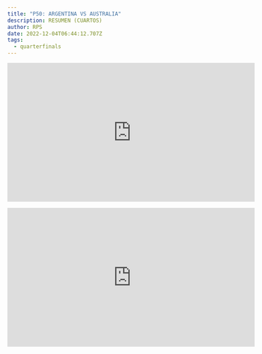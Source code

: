 ```yaml
---
title: "P50: ARGENTINA VS AUSTRALIA"
description: RESUMEN (CUARTOS)
author: RPS
date: 2022-12-04T06:44:12.707Z
tags:
  - quarterfinals
---
```

<p><iframe width="560" height="315" src="https://www.youtube-nocookie.com/embed/7K_tdCHnsCk" title="YouTube video player" frameborder="0" allow="accelerometer; autoplay; clipboard-write; encrypted-media; gyroscope; picture-in-picture" allowfullscreen></iframe></p>

<p><iframe width="560" height="315" src="https://www.youtube-nocookie.com/embed/ymtuU-Ylan8" title="YouTube video player" frameborder="0" allow="accelerometer; autoplay; clipboard-write; encrypted-media; gyroscope; picture-in-picture" allowfullscreen></iframe></p>